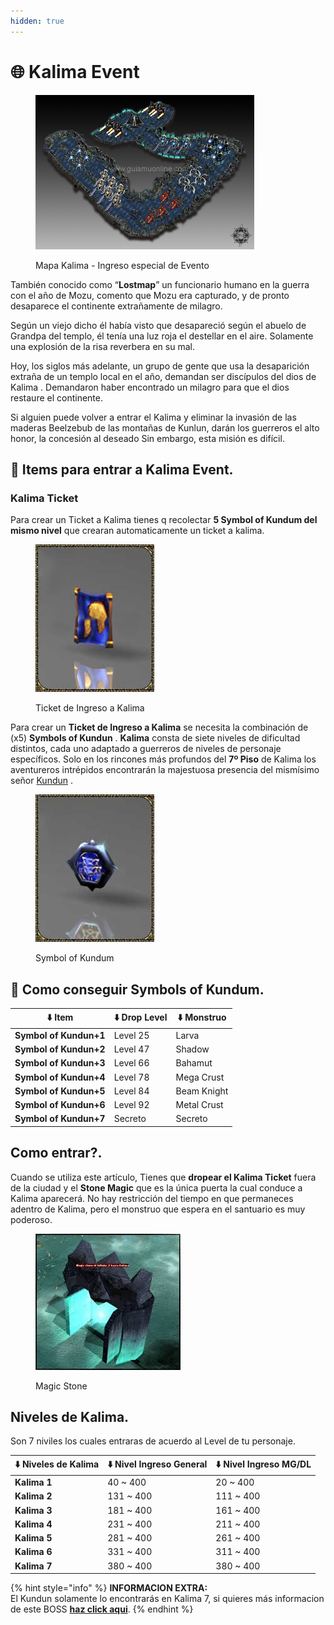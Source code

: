 ```yaml
---
hidden: true
---
```


# 🌐 Kalima Event

<figure><img src="../.gitbook/assets/image (319).png" alt="" width="350"><figcaption><p>Mapa Kalima - Ingreso especial de Evento</p></figcaption></figure>

También conocido como “**Lostmap**” un funcionario humano en la guerra con el año de Mozu, comento que Mozu era capturado, y de pronto desaparece el continente extrañamente de milagro.

Según un viejo dicho él había visto que desapareció según el abuelo de Grandpa del templo, él tenía una luz roja el destellar en el aire. Solamente una explosión de la risa reverbera en su mal.

Hoy, los siglos más adelante, un grupo de gente que usa la desaparición extraña de un templo local en el año, demandan ser discípulos del dios de Kalima . Demandaron haber encontrado un milagro para que el dios restaure el continente.

Si alguien puede volver a entrar el Kalima y eliminar la invasión de las maderas Beelzebub de las montañas de Kunlun, darán los guerreros el alto honor, la concesión al deseado Sin embargo, esta misión es difícil.

## 📝 Items para entrar a Kalima Event.

### **Kalima Ticket**

Para crear un Ticket a Kalima tienes q recolectar **5 Symbol of Kundum del mismo nivel** que crearan automaticamente un ticket a kalima.

<figure><img src="../.gitbook/assets/image (320).png" alt=""><figcaption><p>Ticket de Ingreso a Kalima</p></figcaption></figure>

Para crear un **Ticket de Ingreso a Kalima** se necesita la combinación de (x5) **Symbols of Kundun** . **Kalima** consta de siete niveles de dificultad distintos, cada uno adaptado a guerreros de niveles de personaje específicos. Solo en los rincones más profundos del **7º Piso** de Kalima los aventureros intrépidos encontrarán la majestuosa presencia del mismísimo señor [Kundun](boss-monsters/kundun.md) .

<figure><img src="../.gitbook/assets/image (322).png" alt=""><figcaption><p>Symbol of Kundum</p></figcaption></figure>

## 📝 Como conseguir Symbols of Kundum.

| ⬇️ Item                | ⬇️ Drop Level | ⬇️ Monstruo |
| ---------------------- | ------------- | ----------- |
| **Symbol of Kundun+1** | Level 25      | Larva       |
| **Symbol of Kundun+2** | Level 47      | Shadow      |
| **Symbol of Kundun+3** | Level 66      | Bahamut     |
| **Symbol of Kundun+4** | Level 78      | Mega Crust  |
| **Symbol of Kundun+5** | Level 84      | Beam Knight |
| **Symbol of Kundun+6** | Level 92      | Metal Crust |
| **Symbol of Kundun+7** | Secreto       | Secreto     |

## Como entrar?.

Cuando se utiliza este artículo, Tienes que **dropear el Kalima Ticket** fuera de la ciudad y el **Stone Magic** que es la única puerta la cual conduce a Kalima aparecerá. No hay restricción del tiempo en que permaneces adentro de Kalima, pero el monstruo que espera en el santuario es muy poderoso.

<figure><img src="../.gitbook/assets/image (324).png" alt=""><figcaption><p>Magic Stone</p></figcaption></figure>

## **Niveles de Kalima.**

Son 7 niviles los cuales entraras de acuerdo al Level de tu personaje.

| ⬇️ Niveles de Kalima | ⬇️ Nivel Ingreso General | ⬇️ Nivel Ingreso MG/DL |
| -------------------- | ------------------------ | ---------------------- |
| **Kalima 1**         | 40 \~ 400                | 20 \~ 400              |
| **Kalima 2**         | 131 \~ 400               | 111 \~ 400             |
| **Kalima 3**         | 181 \~ 400               | 161 \~ 400             |
| **Kalima 4**         | 231 \~ 400               | 211 \~ 400             |
| **Kalima 5**         | 281 \~ 400               | 261 \~ 400             |
| **Kalima 6**         | 331 \~ 400               | 311 \~ 400             |
| **Kalima 7**         | 380 \~ 400               | 380 \~ 400             |

{% hint style="info" %}
**INFORMACION EXTRA:**\
El Kundun solamente lo encontrarás en Kalima 7, si quieres más informacion de este BOSS [**haz click aqui**](boss-monsters/kundun.md).
{% endhint %}
